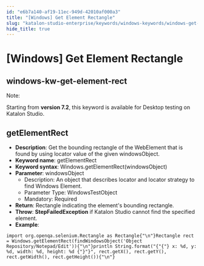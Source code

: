 ```yaml
---
id: "e6b7a140-af19-11ec-949d-42010af000a3"
title: "[Windows] Get Element Rectangle"
slug: "katalon-studio-enterprise/keywords/windows-keywords/windows-get-element-rectangle"
hide_title: true
---
```


# <a id="id_0" class="anchor_top_offset"/><a id="ariaid-title1" class="anchor_top_offset"/>[Windows] Get Element Rectangle

  

## <a id="id_0__id" class="anchor_top_offset"/>windows-kw-get-element-rect

              
<div xmlns="http://www.w3.org/1999/xhtml" className="note note note_note"><span className="note__title">Note:</span> 
  <p className="p">Starting from <strong className="ph b">version 7.2</strong>, this keyword is
    available for Desktop testing on Katalon Studio.</p>
</div>
      
  

## <a id="id_0__id_1" class="anchor_top_offset"/>getElementRect

              
<ul xmlns="http://www.w3.org/1999/xhtml" className="ul">   <li className="li">     <strong className="ph b">Description</strong>: Get the bounding rectangle of the     WebElement that is found by using locator value of the given     windowsObject.</li>   <li className="li">     <strong className="ph b">Keyword name</strong>: getElementRect</li>   <li className="li">     <strong className="ph b">Keyword syntax</strong>:     Windows.getElementRect(windowsObject)</li>   <li className="li">     <strong className="ph b">Parameter</strong>: windowsObject      <ul className="ul">       <li className="li">Description: An object that describes locator and locator         strategy to find Windows Element.</li>       <li className="li">Parameter Type: WindowsTestObject</li>       <li className="li">Mandatory: Required</li>     </ul>   </li>   <li className="li">     <strong className="ph b">Return</strong>: Rectangle indicating the element's     bounding rectangle.</li>   <li className="li">     <strong className="ph b">Throw</strong>: <strong className="ph b">StepFailedException</strong> if     Katalon Studio cannot find the specified element.</li>   <li className="li">     <strong className="ph b">Example</strong>:</li> </ul> 
              
<pre xmlns="http://www.w3.org/1999/xhtml" className="pre codeblock"><code>import org.openqa.selenium.Rectangle as Rectangle{"\n"}Rectangle rect = Windows.getElementRect(findWindowsObject('Object Repository/Notepad/Edit')){"\n"}println String.format("{"{"} x: %d, y: %d, width: %d, height: %d {"}"}", rect.getX(), rect.getY(), rect.getWidth(), rect.getHeight()){"\n"}</code></pre> 
            


